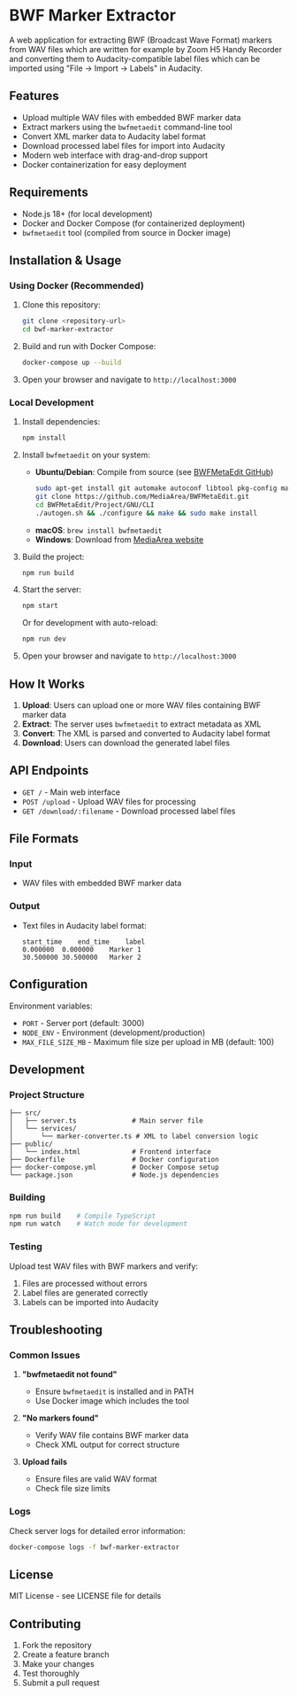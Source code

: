 # BWF Marker Extractor

A web application for extracting BWF (Broadcast Wave Format) markers from WAV files which are written for example by Zoom H5 Handy Recorder and converting them to Audacity-compatible label files which can be imported using "File → Import → Labels" in Audacity.

## Features

- Upload multiple WAV files with embedded BWF marker data
- Extract markers using the `bwfmetaedit` command-line tool
- Convert XML marker data to Audacity label format
- Download processed label files for import into Audacity
- Modern web interface with drag-and-drop support
- Docker containerization for easy deployment

## Requirements

- Node.js 18+ (for local development)
- Docker and Docker Compose (for containerized deployment)
- `bwfmetaedit` tool (compiled from source in Docker image)

## Installation & Usage

### Using Docker (Recommended)

1. Clone this repository:
   ```bash
   git clone <repository-url>
   cd bwf-marker-extractor
   ```

2. Build and run with Docker Compose:
   ```bash
   docker-compose up --build
   ```

3. Open your browser and navigate to `http://localhost:3000`

### Local Development

1. Install dependencies:
   ```bash
   npm install
   ```

2. Install `bwfmetaedit` on your system:
   - **Ubuntu/Debian**: Compile from source (see [BWFMetaEdit GitHub](https://github.com/MediaArea/BWFMetaEdit))
     ```bash
     sudo apt-get install git automake autoconf libtool pkg-config make g++ zlib1g-dev
     git clone https://github.com/MediaArea/BWFMetaEdit.git
     cd BWFMetaEdit/Project/GNU/CLI
     ./autogen.sh && ./configure && make && sudo make install
     ```
   - **macOS**: `brew install bwfmetaedit`  
   - **Windows**: Download from [MediaArea website](https://mediaarea.net/BWFMetaEdit)

3. Build the project:
   ```bash
   npm run build
   ```

4. Start the server:
   ```bash
   npm start
   ```
   
   Or for development with auto-reload:
   ```bash
   npm run dev
   ```

5. Open your browser and navigate to `http://localhost:3000`

## How It Works

1. **Upload**: Users can upload one or more WAV files containing BWF marker data
2. **Extract**: The server uses `bwfmetaedit` to extract metadata as XML
3. **Convert**: The XML is parsed and converted to Audacity label format
4. **Download**: Users can download the generated label files

## API Endpoints

- `GET /` - Main web interface
- `POST /upload` - Upload WAV files for processing
- `GET /download/:filename` - Download processed label files

## File Formats

### Input
- WAV files with embedded BWF marker data

### Output
- Text files in Audacity label format:
  ```
  start_time	end_time	label
  0.000000	0.000000	Marker 1
  30.500000	30.500000	Marker 2
  ```

## Configuration

Environment variables:
- `PORT` - Server port (default: 3000)
- `NODE_ENV` - Environment (development/production)
- `MAX_FILE_SIZE_MB` - Maximum file size per upload in MB (default: 100)

## Development

### Project Structure
```
├── src/
│   ├── server.ts              # Main server file
│   └── services/
│       └── marker-converter.ts # XML to label conversion logic
├── public/
│   └── index.html             # Frontend interface
├── Dockerfile                 # Docker configuration
├── docker-compose.yml         # Docker Compose setup
└── package.json               # Node.js dependencies
```

### Building
```bash
npm run build    # Compile TypeScript
npm run watch    # Watch mode for development
```

### Testing
Upload test WAV files with BWF markers and verify:
1. Files are processed without errors
2. Label files are generated correctly
3. Labels can be imported into Audacity

## Troubleshooting

### Common Issues

1. **"bwfmetaedit not found"**
   - Ensure `bwfmetaedit` is installed and in PATH
   - Use Docker image which includes the tool

2. **"No markers found"**
   - Verify WAV file contains BWF marker data
   - Check XML output for correct structure

3. **Upload fails**
   - Ensure files are valid WAV format
   - Check file size limits

### Logs
Check server logs for detailed error information:
```bash
docker-compose logs -f bwf-marker-extractor
```

## License

MIT License - see LICENSE file for details

## Contributing

1. Fork the repository
2. Create a feature branch
3. Make your changes
4. Test thoroughly
5. Submit a pull request
